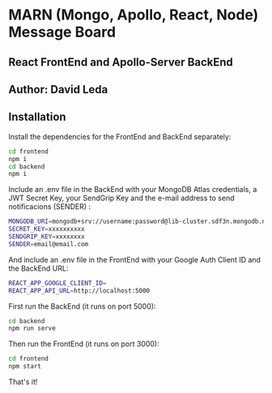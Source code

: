 # MARN (Mongo, Apollo, React, Node) Message Board

## React FrontEnd and Apollo-Server BackEnd

## Author: David Leda

## Installation

Install the dependencies for the FrontEnd and BackEnd separately:

```sh
cd frontend
npm i
cd backend
npm i
```

Include an .env file in the BackEnd with your MongoDB Atlas credentials, a JWT Secret Key, your SendGrip Key and the e-mail address to send notificacions (SENDER) :

```sh
MONGODB_URI=mongodb+srv://username:password@lib-cluster.sdf3n.mongodb.net/mern-graphql?retryWrites=true&w=majority
SECRET_KEY=xxxxxxxxxx
SENDGRIP_KEY=xxxxxxxx
SENDER=email@email.com
```

And include an .env file in the FrontEnd with your Google Auth Client ID and the BackEnd URL:

```sh
REACT_APP_GOOGLE_CLIENT_ID=
REACT_APP_API_URL=http://localhost:5000
```

First run the BackEnd (it runs on port 5000):

```sh
cd backend
npm run serve
```

Then run the FrontEnd (it runs on port 3000):

```sh
cd frontend
npm start
```

That's it!
